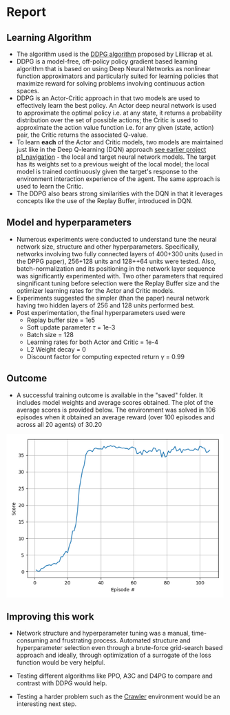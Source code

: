 # Report

## Learning Algorithm
* The algorithm used is the [DDPG algorithm](https://arxiv.org/abs/1509.02971) proposed by Lillicrap et al.
* DDPG is a model-free, off-policy policy gradient based learning algorithm that is based on using Deep Neural Networks as nonlinear function approximators and particularly suited for learning policies that maximize reward for solving problems involving continuous action spaces.
* DDPG is an Actor-Critic approach in that two models are used to effectively learn the best policy. An Actor deep neural network is used to approximate the optimal policy i.e. at any state, it returns a probability distribution over the set of possible actions; the Critic is used to approximate the action value function i.e. for any given (state, action) pair, the Critic returns the associated Q-value. 
* To learn **each** of the Actor and Critic models, two models are maintained just like in the Deep Q-learning (DQN) approach [see earlier project p1_navigation](https://github.com/lshrihari/deepRL/tree/master/p1_navigation) - the local and target neural network models. The target has its weights set to a previous weight of the local model; the local model is trained continuously given the target's response to the environment interaction experience of the agent. The same approach is used to learn the Critic.
* The DDPG also bears strong similarities with the DQN in that it leverages concepts like the use of the Replay Buffer, introduced in DQN.

## Model and hyperparameters

* Numerous experiments were conducted to understand tune the neural network size, structure and other hyperparameters. Specifically, networks involving two fully connected layers of 400+300 units (used in the DPPG paper), 256+128 units and 128++64 units were tested. Also, batch-normalization and its positioning in the network layer sequence was significantly experimented with. Two other parameters that required singnificant tuning before selection were the Replay Buffer size and the optimizer learning rates for the Actor and Critic models.
* Experiments suggested the simpler (than the paper) neural network having two hidden layers of 256 and 128 units performed best.
* Post experimentation, the final hyperparameters used were
  * Replay buffer size = 1e5
  * Soft update parameter $\tau$ = 1e-3
  * Batch size = 128
  * Learning rates for both Actor and Critic = 1e-4
  * L2 Weight decay = 0
  * Discount factor for computing expected return $\gamma$ = 0.99

## Outcome

* A successful training outcome is available in the "saved" folder. It includes model weights and average scores obtained. The plot of the average scores is provided below. The environment was solved in 106 episodes when it obtained an average reward (over 100 episodes and across all 20 agents) of 30.20

![Scores](saved/scores.png)

## Improving this work

* Network structure and hyperparameter tuning was a manual, time-consuming and frustrating process. Automated structure and hyperparameter selection even through a brute-force grid-search based approach and ideally, through optimization of a surrogate of the loss function would be very helpful.

* Testing different algorithms like PPO, A3C and D4PG to compare and contrast with DDPG would help.

* Testing a harder problem such as the [Crawler](https://github.com/Unity-Technologies/ml-agents/blob/master/docs/Learning-Environment-Examples.md#crawler) environment would be an interesting next step.